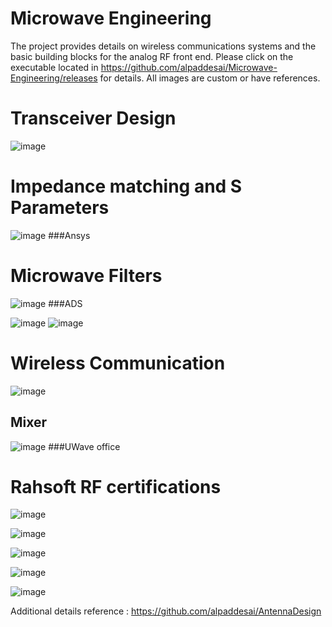 # Microwave Engineering

The project provides details on wireless communications systems and the basic building blocks for the analog RF front end.  Please click on the executable located in https://github.com/alpaddesai/Microwave-Engineering/releases for details.  All images are custom or have references.

# Transceiver Design
![image](MainWindow.png)

# Impedance matching and S Parameters
![image](Sparameter.jpg)
###Ansys 

# Microwave Filters
![image](DesigningFilters.png)
###ADS

![image](Microwave_Filters_ADS.png)
![image](MicrowaveFilterDesign.jpg)

# Wireless Communication
![image](WirelesssCommunications.png)

## Mixer
![image](image2.png)
###UWave office

# Rahsoft RF certifications
![image](Testing.png)

![image](RahsoftADScertificate.jpg)

![image](RFMicrowaveTransmissionTheory.png)

![image](RFFundamentalsConcepts.png)

![image](RFDesignTheory.png)

Additional details reference : https://github.com/alpaddesai/AntennaDesign
